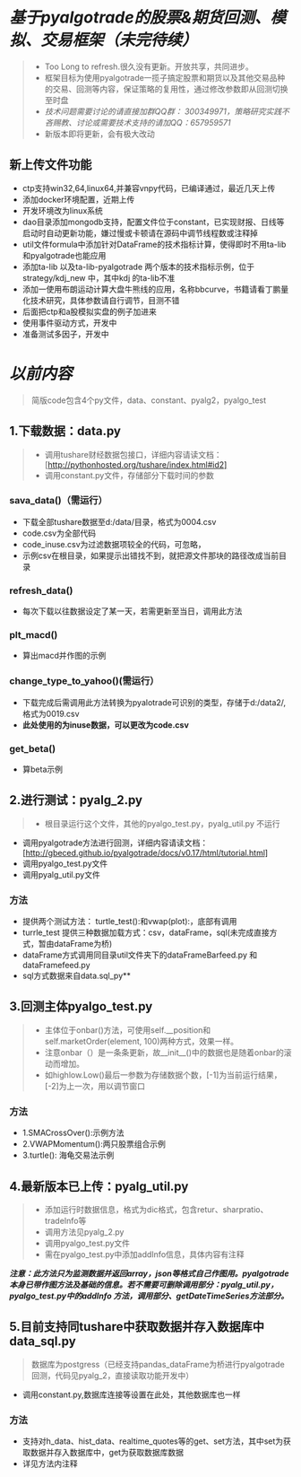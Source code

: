 # *基于pyalgotrade的股票&期货回测、模拟、交易框架（未完待续）* # 
>- Too Long to refresh.很久没有更新。开放共享，共同进步。
>- 框架目标为使用pyalgotrade一揽子搞定股票和期货以及其他交易品种的交易、回测等内容，保证策略的复用性，通过修改参数即从回测切换至时盘
>- *技术问题需要讨论的请直接加群QQ群： 300349971，策略研究实践不吝赐教、讨论或需要技术支持的请加QQ：657959571*
>- 新版本即将更新，会有极大改动

## 新上传文件功能 ##
- ctp支持win32,64,linux64,并兼容vnpy代码，已编译通过，最近几天上传
- 添加docker环境配置，近期上传
- 开发环境改为linux系统
- dao目录添加mongodb支持，配置文件位于constant，已实现财报、日线等启动时自动更新功能，嫌过慢或卡顿请在源码中调节线程数或注释掉
- util文件formula中添加针对DataFrame的技术指标计算，使得即时不用ta-lib和pyalgotrade也能应用
- 添加ta-lib 以及ta-lib-pyalgotrade 两个版本的技术指标示例，位于strategy/kdj_new 中，其中kdj 的ta-lib不准
- 添加一使用布朗运动计算大盘牛熊线的应用，名称bbcurve，书籍请看丁鹏量化技术研究，具体参数请自行调节，目测不错
- 后面把ctp和a股模拟实盘的例子加进来
- 使用事件驱动方式，开发中
- 准备测试多因子，开发中
# *以前内容* #
>简版code包含4个py文件，data、constant、pyalg2，pyalgo_test
## 1.下载数据：data.py ##
  > - 调用tushare财经数据包接口，详细内容请读文档：[http://pythonhosted.org/tushare/index.html#id2]
  > - 调用constant.py文件，存储部分下载时间的参数
 
###  sava_data()（需运行） ###
- 下载全部tushare数据至d:/data/目录，格式为0004.csv
- code.csv为全部代码
- code_inuse.csv为过滤数据项较全的代码，可忽略，
- 示例csv在根目录，如果提示出错找不到，就把源文件那块的路径改成当前目录
### refresh_data() ###
- 每次下载以往数据设定了某一天，若需更新至当日，调用此方法
### plt_macd() ###
- 算出macd并作图的示例
### change_type_to_yahoo()(需运行） ###
- 下载完成后需调用此方法转换为pyalotrade可识别的类型，存储于d:/data2/,格式为0019.csv 
- **此处使用的为inuse数据，可以更改为code.csv**
### get_beta() ###
- 算beta示例

## 2.进行测试：pyalg_2.py ##
>- 根目录运行这个文件，其他的pyalgo_test.py，pyalg_util.py 不运行
- 调用pyalgotrade方法进行回测，详细内容请读文档：[http://gbeced.github.io/pyalgotrade/docs/v0.17/html/tutorial.html]
- 调用pyalgo_test.py文件
- 调用pyalg_util.py文件
### 方法 
- 提供两个测试方法： turtle_test():和vwap(plot):，底部有调用
- turrle_test 提供三种数据加载方式：csv，dataFrame，sql(未完成直接方式，暂由dataFrame为桥)
- dataFrame方式调用同目录util文件夹下的dataFrameBarfeed.py 和dataFramefeed.py
- sql方式数据来自data.sql_py**
## 3.回测主体pyalgo_test.py
>- 主体位于onbar()方法，可使用self.__position和self.marketOrder(element, 100)两种方式，效果一样。
>- 注意onbar（）是一条条更新，故__init__()中的数据也是随着onbar的滚动而增加。
>- 如highlow.Low()最后一参数为存储数据个数，[-1]为当前运行结果，[-2]为上一次，用以调节窗口
### 方法 ###
- 1.SMACrossOver():示例方法
- 2.VWAPMomentum():两只股票组合示例
- 3.turtle(): 海龟交易法示例  
## 4.最新版本已上传：pyalg_util.py ##
>- 添加运行时数据信息，格式为dic格式，包含retur、sharpratio、tradeInfo等
>- 调用方法见pyalg_2.py
>- 调用pyalgo_test.py文件
>- 需在pyalgo_test.py中添加addInfo信息，具体内容有注释
>
***注意：此方法只为监测数据并返回array，json等格式自己作图用。pyalgotrade本身已带作图方法及基础的信息。若不需要可删除调用部分：pyalg_util.py，pyalgo_test.py中的addInfo 方法，调用部分、getDateTimeSeries方法部分。***
## 5.目前支持同tushare中获取数据并存入数据库中 data_sql.py ##
> 数据库为postgress（已经支持pandas_dataFrame为桥进行pyalgotrade回测，代码见pyalg_2，直接读取功能开发中）
- 调用constant.py,数据库连接等设置在此处，其他数据库也一样
### 方法 ###
- 支持对h_data、hist_data、realtime_quotes等的get、set方法，其中set为获取数据并存入数据库中，get为获取数据库数据
- 详见方法内注释
